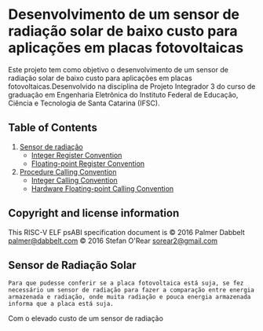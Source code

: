 # Desenvolvimento de um sensor de radiação solar de baixo custo para aplicações em placas fotovoltaicas
Este projeto tem como objetivo o desenvolvimento de um sensor de radiação solar de baixo custo para aplicações em placas fotovoltaicas.Desenvolvido na disciplina de Projeto Integrador 3 do curso de graduação em Engenharia Eletrônica do Instituto Federal de Educação, Ciência e Tecnologia de Santa Catarina (IFSC). 

## Table of Contents 
1. [Sensor de radiação](#register-convention)
	* [Integer Register Convention](#integer-register-convention)
	* [Floating-point Register Convention](#floating-point-register-convention)
2. [Procedure Calling Convention](#procedure-calling-convention)
	* [Integer Calling Convention](#integer-calling-convention)
	* [Hardware Floating-point Calling Convention](#hardware-floating-point-calling-convention)
  
## Copyright and license information

This RISC-V ELF psABI specification document is
 &copy; 2016 Palmer Dabbelt <palmer@dabbelt.com>
 &copy; 2016 Stefan O'Rear <sorear2@gmail.com>
 
 ## <a name=default-abis-and-c-type-sizes></a> Sensor de Radiação Solar 
 	Para que pudesse conferir se a placa fotovoltaica está suja, se fez necessário um sensor de radiação para fazer a comparação entre energia armazenada e radiação, onde muita radiação e pouca energia armazenada informa que a placa está suja.
 Com o elevado custo de um sensor de radiação 
 


